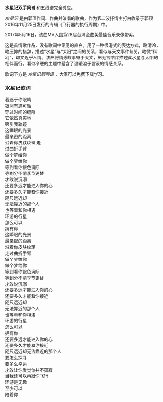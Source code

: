 

**水星记双手简谱** 和五线谱完全对应。

_水星记_ 是由郭顶作词、作曲并演唱的歌曲，作为第二波抒情主打曲收录于郭顶2016年11月25日发行的专辑《飞行器的执行周期》中。

2017年5月16日，该曲MV入围第28届台湾金曲奖最佳音乐录像带奖。

这是首情歌作品，没有歌词中常见的直白，用了一种很港式的表达方式，略清冷，略压抑的措辞，描述“水星”与“太阳”之间的关系，看似与天文事件有关，略微“科幻”，却又近乎人情。该曲将情感故事寄于天文，把无言陪伴描述成水星与太阳的相伴而行。看似冷硬的主题中蕴含了温暖溢于言表的情感关系。

歌词下方是 _水星记钢琴谱_ ，大家可以免费下载学习。

### 水星记歌词：

着迷于你眼睛  
银河有迹可循  
穿过时间的缝隙  
它依然真实地  
吸引我轨迹  
这瞬眼的光景  
最亲密的距离  
沿着你皮肤纹理 走  
过曲折手臂  
做个梦给你  
做个梦给你  
等到看你银色满际  
等到分不清季节更替  
才敢说沉溺  
还要多远才能进入你的心  
还要多久才能和你接近  
咫尺远近却  
无法靠近的那个人  
也等着和你相遇  
环游的行星  
怎么可以  
拥有你  
这瞬眼的光景  
最亲密的距离  
沿着你皮肤纹理  
走过曲折手臂  
做个梦给你  
做个梦给你  
等到看你银色满际  
等到分不清季节更替  
才敢说沉溺  
还要多远才能进入你的心  
还要多久才能和你接近  
咫尺远近却  
无法靠近的那个人  
也等着和你相遇  
环游的行星  
怎么可以  
拥有你  
还要多远才能进入你的心  
还要多久才能和你接近  
咫尺远近却无法靠近的那个人  
要怎么探寻  
要多么幸运  
才敢让你发觉你并不孤寂  
当我还可以再跟你飞行  
环游是无趣  
至少可以  
陪着你

